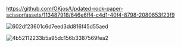 


https://github.com/OKjos/Updated-rock-paper-scissor/assets/113487918/646e6ff4-c4d1-40f4-8798-2080653f23f9



![602df23601c6d7eed3dd816f45d55aed](https://github.com/OKjos/Updated-rock-paper-scissor/assets/113487918/cb1e6fee-1104-43d4-babe-a0b4c62693f3)

![4b52112233b5a95dc156b3387569fea2](https://github.com/OKjos/Updated-rock-paper-scissor/assets/113487918/47ca4875-78f4-423b-877c-80041ae581a7)

